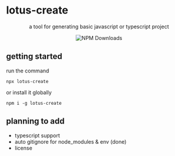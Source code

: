 # lotus-create

<div align="center">

a tool for generating basic javascript or typescript project

![NPM Downloads](https://img.shields.io/npm/dw/lotus-create)

</div>

## getting started

run the command

```
npx lotus-create
```

or install it globally

```
npm i -g lotus-create
```

## planning to add

- typescript support
- auto gitignore for node_modules & env (done)
- license
